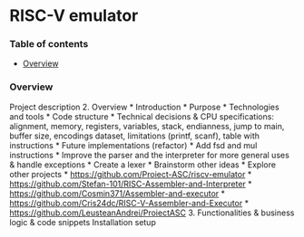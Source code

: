 # RISC-V emulator

### Table of contents
- [Overview](#overview)


### Overview






Project description
   2. Overview
      * Introduction
      * Purpose
      * Technologies and tools
      * Code structure
      * Technical decisions & CPU specifications: alignment, memory, registers, variables, stack, endianness, jump to main, buffer size, encodings dataset, limitations (printf, scanf), table with instructions
      * Future implementations (refactor)
         * Add fsd and mul instructions
         * Improve the parser and the interpreter for more general uses & handle exceptions
         * Create a lexer
         * Brainstorm other ideas
         * Explore other projects
            * <https://github.com/Proiect-ASC/riscv-emulator>
            * <https://github.com/Stefan-101/RISC-Assembler-and-Interpreter>
            * <https://github.com/Cosmin371/Assembler-and-executor>
            * <https://github.com/Cris24dc/RISC-V-Assembler-and-Executor>
            * <https://github.com/LeusteanAndrei/ProiectASC>
   3. Functionalities & business logic & code snippets
   Installation setup